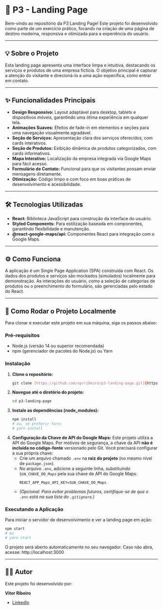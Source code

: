 # 🚀 P3 - Landing Page

Bem-vindo ao repositório da P3 Landing Page! Este projeto foi desenvolvido como parte de um exercício prático, focando na criação de uma página de destino moderna, responsiva e otimizada para a experiência do usuário.

---

## 💡 Sobre o Projeto

Esta landing page apresenta uma interface limpa e intuitiva, destacando os serviços e produtos de uma empresa fictícia. O objetivo principal é capturar a atenção do visitante e direcioná-lo a uma ação específica, como entrar em contato.

---

## ✨ Funcionalidades Principais

* **Design Responsivo:** Layout adaptável para desktop, tablets e dispositivos móveis, garantindo uma ótima experiência em qualquer tela.
* **Animações Suaves:** Efeitos de fade-in em elementos e seções para uma navegação visualmente agradável.
* **Seção de Serviços:** Apresentação clara dos serviços oferecidos, com cards interativos.
* **Seção de Produtos:** Exibição dinâmica de produtos categorizados, com cards informativos.
* **Mapa Interativo:** Localização da empresa integrada via Google Maps para fácil acesso.
* **Formulário de Contato:** Funcional para que os visitantes possam enviar mensagens diretamente.
* **Otimização:** Código limpo e com foco em boas práticas de desenvolvimento e acessibilidade.

---

## 🛠️ Tecnologias Utilizadas

* **React:** Biblioteca JavaScript para construção da interface do usuário.
* **Styled Components:** Para estilização baseada em componentes, garantindo flexibilidade e manutenção.
* **@react-google-maps/api:** Componentes React para integração com o Google Maps.

---

## ⚙️ Como Funciona

A aplicação é um Single Page Application (SPA) construída com React. Os dados dos produtos e serviços são mockados (simulados) localmente para demonstração. As interações do usuário, como a seleção de categorias de produtos ou o preenchimento do formulário, são gerenciadas pelo estado do React.

---

## 🚀 Como Rodar o Projeto Localmente

Para clonar e executar este projeto em sua máquina, siga os passos abaixo:

### Pré-requisitos

* Node.js (versão 14 ou superior recomendada)
* npm (gerenciador de pacotes do Node.js) ou Yarn

### Instalação

1.  **Clone o repositório:**
    ```bash
    git clone [https://github.com/vprribeiro/p3-landing-page.git](https://github.com/vprribeiro/p3-landing-page.git)
    ```
2.  **Navegue até o diretório do projeto:**
    ```bash
    cd p3-landing-page
    ```
3.  **Instale as dependências (node_modules):**
    ```bash
    npm install
    # ou, se preferir Yarn:
    # yarn install
    ```
4.  **Configuração da Chave de API do Google Maps:**
    Este projeto utiliza a API do Google Maps. Por motivos de segurança, a chave da API **não é incluída no código-fonte** versionado pelo Git. Você precisará configurar a sua própria chave:
    * Crie um arquivo chamado `.env` na **raiz do projeto** (no mesmo nível de `package.json`).
    * No arquivo `.env`, adicione a seguinte linha, substituindo `SUA_CHAVE_DO_Maps` pela sua chave de API do Google Maps:
        ```
        REACT_APP_Maps_API_KEY=SUA_CHAVE_DO_Maps
        ```
    * *(Opcional: Para evitar problemas futuros, certifique-se de que o `.env` está na sua lista do `.gitignore`.)*

### Executando a Aplicação

Para iniciar o servidor de desenvolvimento e ver a landing page em ação:

```bash
npm start
# ou
# yarn start
```

O projeto será aberto automaticamente no seu navegador. Caso não abra, acesse:
http://localhost:3000

---

## 🧑‍💻 Autor

Este projeto foi desenvolvido por:

**Vitor Ribeiro**
* [LinkedIn](https://www.linkedin.com/in/ribeiro-vitor/)